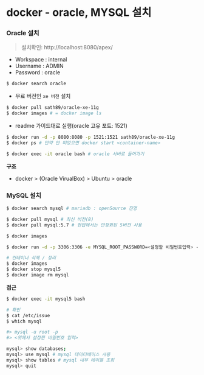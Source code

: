 # docker - oracle, MYSQL 설치

### Oracle 설치

> 설치확인: http://localhost:8080/apex/
 - Workspace : internal
 - Username : ADMIN
 - Password : oracle
> 

```bash
$ docker search oracle
```

- 무료 버전인 `xe 버전` 설치

```bash
$ docker pull sath89/oracle-xe-11g
$ docker images # = docker image ls
```

- readme 가이드대로 실행(oracle 고유 포트: 1521)

```bash
$ docker run -d -p 8080:8080 -p 1521:1521 sath89/oracle-xe-11g
$ docker ps # 만약 안 떠있으면 docker start <container-name>
```

```bash
$ docker exec -it oracle bash # oracle 서버로 들어가기
```

**구조**

- docker > (Oracle VirualBox) > Ubuntu > oracle

### MySQL 설치

```bash
$ docker search mysql # mariadb : openSource 진영
```

```bash
$ docker pull mysql # 최신 버전(8)
$ docker pull mysql:5.7 # 현업에서는 안정화된 5버전 사용

$ docker images
```

```bash
$ docker run -d -p 3306:3306 -e MYSQL_ROOT_PASSWORD=<설정할 비밀번호입력> --name mysql5 mysql
```

```bash
# 컨테이너 삭제 / 정리
$ docker images
$ docker stop mysql5
$ docker image rm mysql
```

**접근**

```bash
$ docker exec -it mysql5 bash

# 확인
$ cat /etc/issue
$ which mysql
```

```bash
#> mysql -u root -p
#> <위에서 설정한 비밀번호 입력>
```

```bash
mysql> show databases;
mysql> use mysql # mysql 데이터베이스 사용
mysql> show tables # mysql 내부 테이블 조회
mysql> quit
```